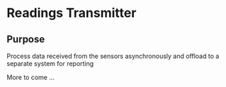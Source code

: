 # Readings Transmitter

## Purpose
Process data received from the sensors asynchronously and offload to a separate system for reporting

More to come ...